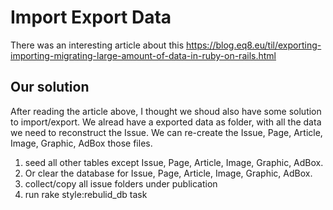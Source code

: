 # Import Export Data

There was an interesting article about this
https://blog.eq8.eu/til/exporting-importing-migrating-large-amount-of-data-in-ruby-on-rails.html


## Our solution

After reading the article above, I thought we shoud also have some solution to import/export.
We alread have a exported data as folder, with all the data we need to reconstruct the Issue.
We can re-create the Issue, Page, Article, Image, Graphic, AdBox those files.

1. seed all other tables except Issue, Page, Article, Image, Graphic, AdBox.
1. Or clear the database for Issue, Page, Article, Image, Graphic, AdBox.
1. collect/copy all issue folders under publication
1. run rake style:rebulid_db task 